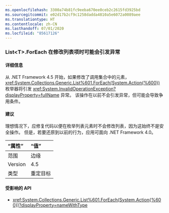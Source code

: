 ```yaml
---
ms.openlocfilehash: 3300a74b81fc9eeba670ee0ceb2c2615fd3925bd
ms.sourcegitcommit: e02d17b2cf9c1258dadda4810a5e6072a0089aee
ms.translationtype: HT
ms.contentlocale: zh-CN
ms.lasthandoff: 07/01/2020
ms.locfileid: "85617126"
---
```

### <a name="listlttgtforeach-can-throw-exception-when-modifying-list-item"></a>List&lt;T&gt;.ForEach 在修改列表项时可能会引发异常

#### <a name="details"></a>详细信息

从 .NET Framework 4.5 开始，如果修改了调用集合中的元素，<xref:System.Collections.Generic.List%601.ForEach(System.Action{%600})> 枚举器将引发 <xref:System.InvalidOperationException?displayProperty=fullName> 异常。 该操作在以前不会引发异常，但可能会导致争用条件。

#### <a name="suggestion"></a>建议

理想情况下，应修复代码以便在枚举列表元素时不会修改列表，因为这始终不是安全操作。 但是，若要还原到以前的行为，应用可面向 .NET Framework 4.0。

| “属性”    | “值”       |
|:--------|:------------|
| 范围   | 边缘        |
| Version | 4.5         |
| 类型    | 重定目标 |

#### <a name="affected-apis"></a>受影响的 API

- <xref:System.Collections.Generic.List%601.ForEach(System.Action{%600})?displayProperty=nameWithType>

